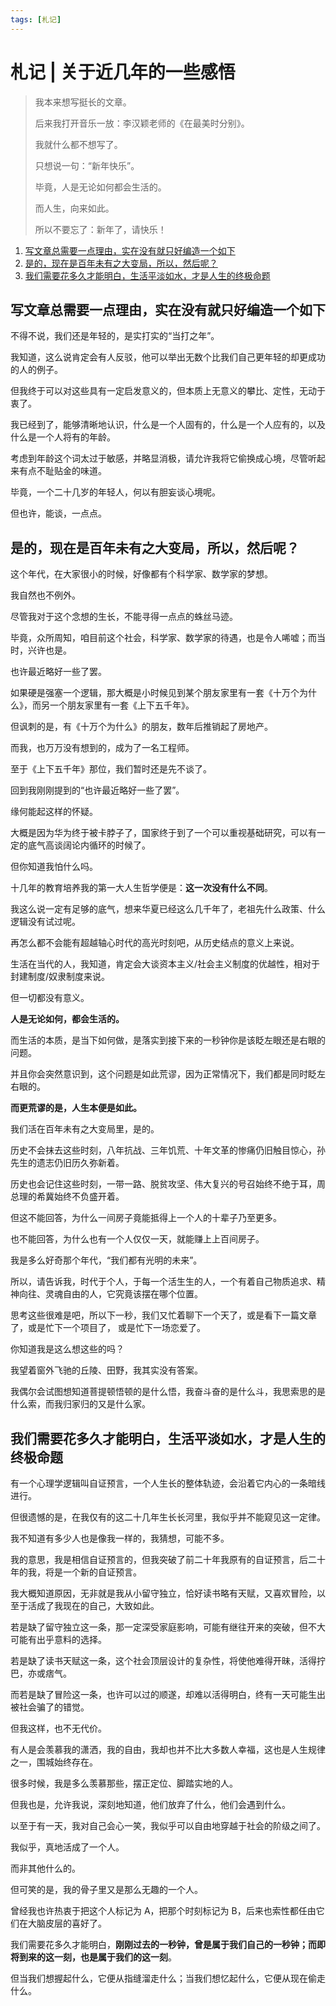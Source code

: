 ```yaml
---
tags: [札记]
---
```


# 札记 | 关于近几年的一些感悟

> 我本来想写挺长的文章。
>
> 后来我打开音乐一放：李汉颖老师的《在最美时分别》。
>
> 我就什么都不想写了。
>
> 只想说一句：“新年快乐”。
>
> 毕竟，人是无论如何都会生活的。
>
> 而人生，向来如此。
>
> 所以不要忘了：新年了，请快乐！

1. [写文章总需要一点理由，实在没有就只好编造一个如下](#写文章总需要一点理由实在没有就只好编造一个如下)
2. [是的，现在是百年未有之大变局，所以，然后呢？](#是的现在是百年未有之大变局所以然后呢)
3. [我们需要花多久才能明白，生活平淡如水，才是人生的终极命题](#我们需要花多久才能明白生活平淡如水才是人生的终极命题)

## 写文章总需要一点理由，实在没有就只好编造一个如下

不得不说，我们还是年轻的，是实打实的“当打之年”。

我知道，这么说肯定会有人反驳，他可以举出无数个比我们自己更年轻的却更成功的人的例子。

但我终于可以对这些具有一定启发意义的，但本质上无意义的攀比、定性，无动于衷了。

我已经到了，能够清晰地认识，什么是一个人固有的，什么是一个人应有的，以及什么是一个人将有的年龄。

考虑到年龄这个词太过于敏感，并略显消极，请允许我将它偷换成心境，尽管听起来有点不耻贴金的味道。

毕竟，一个二十几岁的年轻人，何以有胆妄谈心境呢。

但也许，能谈，一点点。

## 是的，现在是百年未有之大变局，所以，然后呢？

这个年代，在大家很小的时候，好像都有个科学家、数学家的梦想。

我自然也不例外。

尽管我对于这个念想的生长，不能寻得一点点的蛛丝马迹。

毕竟，众所周知，咱目前这个社会，科学家、数学家的待遇，也是令人唏嘘；而当时，兴许也是。

也许最近略好一些了罢。

如果硬是强塞一个逻辑，那大概是小时候见到某个朋友家里有一套《十万个为什么》，而另一个朋友家里有一套《上下五千年》。

但讽刺的是，有《十万个为什么》的朋友，数年后推销起了房地产。

而我，也万万没有想到的，成为了一名工程师。

至于《上下五千年》那位，我们暂时还是先不谈了。

回到我刚刚提到的“也许最近略好一些了罢”。

缘何能起这样的怀疑。

大概是因为华为终于被卡脖子了，国家终于到了一个可以重视基础研究，可以有一定的底气高谈阔论内循环的时候了。

但你知道我怕什么吗。

十几年的教育培养我的第一大人生哲学便是：**这一次没有什么不同**。

我这么说一定有足够的底气，想来华夏已经这么几千年了，老祖先什么政策、什么逻辑没有试过呢。

再怎么都不会能有超越轴心时代的高光时刻吧，从历史结点的意义上来说。

生活在当代的人，我知道，肯定会大谈资本主义/社会主义制度的优越性，相对于封建制度/奴隶制度来说。

但一切都没有意义。

**人是无论如何，都会生活的。**

而生活的本质，是当下如何做，是落实到接下来的一秒钟你是该眨左眼还是右眼的问题。

并且你会突然意识到，这个问题是如此荒谬，因为正常情况下，我们都是同时眨左右眼的。

**而更荒谬的是，人生本便是如此。**

我们活在百年未有之大变局里，是的。

历史不会抹去这些时刻，八年抗战、三年饥荒、十年文革的惨痛仍旧触目惊心，孙先生的遗志仍旧历久弥新着。

历史也会记住这些时刻，一带一路、脱贫攻坚、伟大复兴的号召始终不绝于耳，周总理的希冀始终不负盛开着。

但这不能回答，为什么一间房子竟能抵得上一个人的十辈子乃至更多。

也不能回答，为什么也有一个人仅仅一天，就能赚上上百间房子。

我是多么好奇那个年代，“我们都有光明的未来”。

所以，请告诉我，时代于个人，于每一个活生生的人，一个有着自己物质追求、精神向往、灵魂自由的人，它究竟该摆在哪个位置。

思考这些很难是吧，所以下一秒，我们又忙着聊下一个天了，或是看下一篇文章了，或是忙下一个项目了， 或是忙下一场恋爱了。

你知道我是这么想这些的吗？

我望着窗外飞驰的丘陵、田野，我其实没有答案。

我偶尔会试图想知道菩提顿悟顿的是什么悟，我奋斗奋的是什么斗，我思索思的是什么索，而我归家归的又是什么家。

## 我们需要花多久才能明白，生活平淡如水，才是人生的终极命题

有一个心理学逻辑叫自证预言，一个人生长的整体轨迹，会沿着它内心的一条暗线进行。

但很遗憾的是，在我仅有的这二十几年生长长河里，我似乎并不能窥见这一定律。

我不知道有多少人也是像我一样的，我猜想，可能不多。

我的意思，我是相信自证预言的，但我突破了前二十年我原有的自证预言，后二十年的我，将是一个新的自证预言。

我大概知道原因，无非就是我从小留守独立，恰好读书略有天赋，又喜欢冒险，以至于活成了我现在的自己，大致如此。

若是缺了留守独立这一条，那一定深受家庭影响，可能有继往开来的突破，但不大可能有出乎意料的选择。

若是缺了读书天赋这一条，这个社会顶层设计的复杂性，将使他难得开昧，活得拧巴，亦或痞气。

而若是缺了冒险这一条，也许可以过的顺遂，却难以活得明白，终有一天可能生出被社会骗了的错觉。

但我这样，也不无代价。

有人是会羡慕我的潇洒，我的自由，我却也并不比大多数人幸福，这也是人生规律之一，围城始终存在。

很多时候，我是多么羡慕那些，摆正定位、脚踏实地的人。

但我也是，允许我说，深刻地知道，他们放弃了什么，他们会遇到什么。

以至于有一天，我对自己会心一笑，我似乎可以自由地穿越于社会的阶级之间了。

我似乎，真地活成了一个人。

而非其他什么的。

但可笑的是，我的骨子里又是那么无趣的一个人。

曾经我也许热衷于把这个人标记为 A，把那个时刻标记为 B，后来也索性都任由它们在大脑皮层的喜好了。

我们需要花多久才能明白，**刚刚过去的一秒钟，曾是属于我们自己的一秒钟；而即将到来的这一刻，也是属于我们的这一刻**。

但当我们想握起什么，它便从指缝溜走什么；当我们想忆起什么，它便从现在偷走什么。
